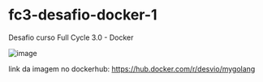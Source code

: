 # fc3-desafio-docker-1
 Desafio curso Full Cycle 3.0 - Docker
 
![image](https://github.com/desvioow/fc3-desafio-docker-1/assets/25798412/70673c67-b811-409d-8a1a-f3d783149134)

link da imagem no dockerhub: https://hub.docker.com/r/desvio/mygolang
